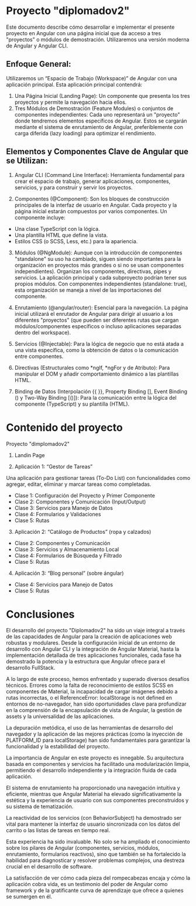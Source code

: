 # Proyecto "diplomadov2"

Este documento describe cómo desarrollar e implementar el presente proyecto en Angular con una página inicial que da acceso a tres "proyectos" o módulos de demostración. Utilizaremos una versión moderna de Angular y Angular CLI.

## Enfoque General:

Utilizaremos un “Espacio de Trabajo (Workspace)” de Angular con una aplicación principal. Esta aplicación principal contendrá:
1.	Una Página Inicial (Landing Page): Un componente que presenta los tres proyectos y permite la navegación hacia ellos.
2.	Tres Módulos de Demostración (Feature Modules) o conjuntos de componentes independientes: Cada uno representará un "proyecto" donde tendremos elementos específicos de Angular. Estos se cargarán mediante el sistema de enrutamiento de Angular, preferiblemente con carga diferida (lazy loading) para optimizar el rendimiento.

## Elementos y Componentes Clave de Angular que se Utilizan:
1.	Angular CLI (Command Line Interface): Herramienta fundamental para crear el espacio de trabajo, generar aplicaciones, componentes, servicios, y para construir y servir los proyectos.

2.	Componentes (@Component): Son los bloques de construcción principales de la interfaz de usuario en Angular. Cada proyecto y la página inicial estarán compuestos por varios componentes. Un componente incluye: 

* Una clase TypeScript con la lógica.
* Una plantilla HTML que define la vista.
* Estilos CSS (o SCSS, Less, etc.) para la apariencia.

3.	Módulos (@NgModule): Aunque con la introducción de componentes "standalone" su uso ha cambiado, siguen siendo importantes para la organización en proyectos más grandes o si no se usan componentes independientes). Organizan los componentes, directivas, pipes y servicios. La aplicación principal y cada subproyecto podrían tener sus propios módulos. Con componentes independientes (standalone: true), esta organización se maneja a nivel de las importaciones del componente.

4.	Enrutamiento (@angular/router): Esencial para la navegación. La página inicial utilizará el enrutador de Angular para dirigir al usuario a los diferentes "proyectos" (que pueden ser diferentes rutas que cargan módulos/componentes específicos o incluso aplicaciones separadas dentro del workspace).

5.	Servicios (@Injectable): Para la lógica de negocio que no está atada a una vista específica, como la obtención de datos o la comunicación entre componentes.

6.	Directivas (Estructurales como *ngIf, *ngFor y de Atributo): Para manipular el DOM y añadir comportamiento dinámico a las plantillas HTML.

7.	Binding de Datos (Interpolación {{ }}, Property Binding [], Event Binding () y Two-Way Binding [()]): Para la comunicación entre la lógica del componente (TypeScript) y su plantilla (HTML).

# Contenido del proyecto 

Proyecto "dimplomadov2"
1. Landin Page

2. Aplicación 1: “Gestor de Tareas”

Una aplicación para gestionar tareas (To-Do List) con funcionalidades como agregar, editar, eliminar y marcar tareas como completadas.
* Clase 1: Configuración del Proyecto y Primer Componente
* Clase 2: Componentes y Comunicación (Input/Output)
* Clase 3: Servicios para Manejo de Datos
* Clase 4: Formularios y Validaciones
* Clase 5: Rutas

3. Aplicación 2: “Catálogo de Productos” (ropa y calzados)

* Clase 2: Componentes y Comunicación
* Clase 3: Servicios y Almacenamiento Local
* Clase 4: Formularios de Búsqueda y Filtrado
* Clase 5: Rutas

4. Aplicación 3: “Blog personal” (sobre ángular)

* Clase 4: Servicios para Manejo de Datos
* Clase 5: Rutas

# Conclusiones

El desarrollo del proyecto "Diplomadov2" ha sido un viaje integral a través de las capacidades de Angular para la creación de aplicaciones web robustas y modulares. Desde la configuración inicial de un entorno de desarrollo con Angular CLI y la integración de Angular Material, hasta la implementación detallada de tres aplicaciones funcionales, cada fase ha demostrado la potencia y la estructura que Angular ofrece para el desarrollo FullStack.

A lo largo de este proceso, hemos enfrentado y superado diversos desafíos técnicos. Errores como la falta de reconocimiento de estilos SCSS en componentes de Material, la incapacidad de cargar imágenes debido a rutas incorrectas, o el ReferenceError: localStorage is not defined en entornos de no-navegador, han sido oportunidades clave para profundizar en la comprensión de la encapsulación de vista de Angular, la gestión de assets y la universalidad de las aplicaciones. 

La depuración metódica, el uso de las herramientas de desarrollo del navegador y la aplicación de las mejores prácticas (como la inyección de PLATFORM_ID para localStorage) han sido fundamentales para garantizar la funcionalidad y la estabilidad del proyecto.

La importancia de Angular en este proyecto es innegable. Su arquitectura basada en componentes y servicios ha facilitado una modularización limpia, permitiendo el desarrollo independiente y la integración fluida de cada aplicación. 

El sistema de enrutamiento ha proporcionado una navegación intuitiva y eficiente, mientras que Angular Material ha elevado significativamente la estética y la experiencia de usuario con sus componentes preconstruidos y su sistema de tematización. 

La reactividad de los servicios (con BehaviorSubject) ha demostrado ser vital para mantener la interfaz de usuario sincronizada con los datos del carrito o las listas de tareas en tiempo real.

Esta experiencia ha sido invaluable. No solo se ha ampliado el conocimiento sobre los pilares de Angular (componentes, servicios, módulos, enrutamiento, formularios reactivos), sino que también se ha fortalecido la habilidad para diagnosticar y resolver problemas complejos, una destreza crucial en el desarrollo de software. 

La satisfacción de ver cómo cada pieza del rompecabezas encaja y cómo la aplicación cobra vida, es un testimonio del poder de Angular como framework y de la gratificante curva de aprendizaje que ofrece a quienes se sumergen en él.

